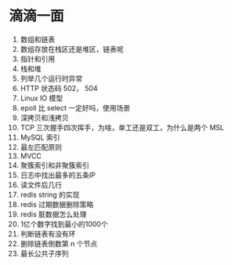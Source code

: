 # 滴滴一面

1. 数组和链表
2. 数组存放在栈区还是堆区，链表呢
3. 指针和引用
4. 栈和堆
5. 列举几个运行时异常
6. HTTP 状态码 502， 504
7. Linux IO 模型
8. epoll 比 select 一定好吗，使用场景
9. 深拷贝和浅拷贝
10. TCP 三次握手四次挥手，为啥，单工还是双工，为什么是两个 MSL
11. MySQL 索引
12. 最左匹配原则
13. MVCC
14. 聚簇索引和非聚簇索引
15. 日志中找出最多的五条IP
16. 读文件后几行
17. redis string 的实现
18. redis 过期数据删除策略
19. redis 脏数据怎么处理
20. 1亿个数字找到最小的1000个
21. 判断链表有没有环
22. 删除链表倒数第 n 个节点
23. 最长公共子序列